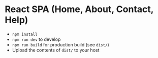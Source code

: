 # React SPA (Home, About, Contact, Help)

- `npm install`
- `npm run dev` to develop
- `npm run build` for production build (see `dist/`)
- Upload the contents of `dist/` to your host
